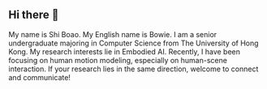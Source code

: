 ## Hi there 👋
My name is Shi Boao. My English name is Bowie. I am a senior undergraduate majoring in Computer Science from The University of Hong Kong. My research interests lie in Embodied AI. Recently, I have been focusing on human motion modeling, especially on human-scene interaction. If your research lies in the same direction, welcome to connect and communicate!
